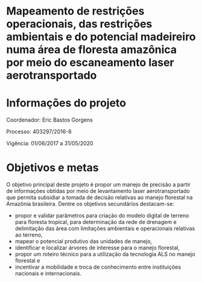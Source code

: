Mapeamento de restrições operacionais, das restrições ambientais e do potencial madeireiro numa área de floresta amazônica por meio do escaneamento laser aerotransportado
=====

# Informações do projeto
Coordenador: Eric Bastos Gorgens

Processo: 403297/2016-8

Vigência: 01/06/2017 a 31/05/2020

# Objetivos e metas

O objetivo principal deste projeto é propor um manejo de precisão a partir de informações obtidas por meio de levantamento laser aerotransportado que permita subsidiar a tomada de decisão relativas ao manejo florestal na Amazônia brasileira. Dentre os objetivos secundários destacam-se: 

- propor e validar parâmetros para criação do modelo digital de terreno para floresta tropical, para determinação da rede de drenagem e delimitação das área com limitações ambientais e operacionais relativas ao terreno, 
- mapear o potencial produtivo das unidades de manejo, 
- identificar e localizar árvores de interesse para o manejo florestal,
- propor um roteiro técnico para a utilização da tecnologia ALS no manejo florestal e 
- incentivar a mobilidade e troca de conhecimento entre instituições nacionais e internacionais.

